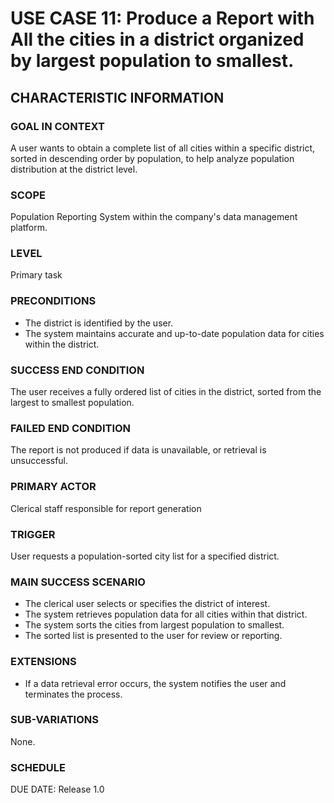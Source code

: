 # USE CASE 11: Produce a Report with All the cities in a district organized by largest population to smallest.

## CHARACTERISTIC INFORMATION

### GOAL IN CONTEXT

A user wants to obtain a complete list of all cities within a specific district, sorted in descending order by population, to help analyze population distribution at the district level.

### SCOPE

Population Reporting System within the company's data management platform.

### LEVEL

Primary task

### PRECONDITIONS

- The district is identified by the user.
- The system maintains accurate and up-to-date population data for cities within the district.

### SUCCESS END CONDITION

The user receives a fully ordered list of cities in the district, sorted from the largest to smallest population.

### FAILED END CONDITION

The report is not produced if data is unavailable, or retrieval is unsuccessful.

### PRIMARY ACTOR

Clerical staff responsible for report generation

### TRIGGER

User requests a population-sorted city list for a specified district.

### MAIN SUCCESS SCENARIO

- The clerical user selects or specifies the district of interest.
- The system retrieves population data for all cities within that district.
- The system sorts the cities from largest population to smallest.
- The sorted list is presented to the user for review or reporting.

### EXTENSIONS

- If a data retrieval error occurs, the system notifies the user and terminates the process.

### SUB-VARIATIONS

None.

### SCHEDULE

DUE DATE: Release 1.0
